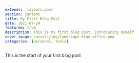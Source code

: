 ```yaml
---
extends: _layouts.post
section: content
title: My First Blog Post
date: 2021-07-24
featured: true
description: This is my first blog post. Introducing myself 
cover_image: /assets/img/landscape-blue-office.png
categories: [personal, tools]
---
```


This is the start of your first blog post
